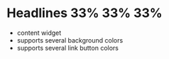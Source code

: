 # Headlines 33% 33% 33%

- content widget
- supports several background colors
- supports several link button colors